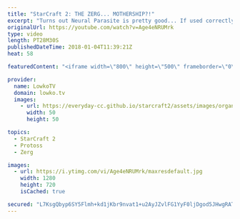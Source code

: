 ```yaml
---
title: "StarCraft 2: THE ZERG... MOTHERSHIP?!"
excerpt: "Turns out Neural Parasite is pretty good... If used correctly. Subscribe for more videos: http://lowko.tv/youtube Epic Zerg vs Protoss: https://goo.gl/qeUdf6  A very fun match of Gold League Zerg versus Protoss. In this game the Zerg player decides to go for a strategy that is a little uncommon. Eventually,"
originalUrl: https://youtube.com/watch?v=Age4eNRUMrk
type: video
length: PT28M30S
publishedDateTime: 2018-01-04T11:39:21Z
heat: 58

featuredContent: "<iframe width=\"800\" height=\"500\" frameborder=\"0\" src=\"https://www.youtube.com/embed/Age4eNRUMrk\" allow=\"accelerometer; autoplay; encrypted-media; gyroscope; picture-in-picture\" allowfullscreen></iframe>"

provider:
  name: LowkoTV
  domain: lowko.tv
  images:
    - url: https://everyday-cc.github.io/starcraft2/assets/images/organizations/lowko.tv-50x50.jpg
      width: 50
      height: 50

topics:
  - StarCraft 2
  - Protoss
  - Zerg

images:
  - url: https://i.ytimg.com/vi/Age4eNRUMrk/maxresdefault.jpg
    width: 1280
    height: 720
    isCached: true

secured: "L7KsgQbyp6SY5Flmh+kd1jKbr9nvat1+u2AyJZvlFG1YyF0ljDgod5JHwgRATILMM4aqikbkRrUSDVAHxQYKo9m3knPgWSA+BcpnTMa87WN9qwA6Skm5SOEZTcVbR3P4+LdC66B5Bryixy/w4r3DmdE3ZVZ//TJBI+ZmPGH3c5cnJ7a4V7Gk7d16G5/EEqix639VoYZHWPuz+eCTWFbuE2ErmvOb/muX8UZajLnI5wP52NkIDYEG1Zp1zArEXreAiERsAshh3pg7YZ5ptayR/CohSIP8nUU6AcTfxk5zybT2nlOvaKk8qHDHIouTe5CR3m84If4EZmSDwEEVGrccuvkiffuUCXbKuxqc+Q6EhQPCbYQEyW0Z6ThxUd2CfYr93buWWaRAiZi3zhoRnZkwToLkrR/TMOndYFu9G3TLXkD8V3jOQwYYI0FR5K9TIM8E;m0fo+6/mKwte1ii0cClPDA=="
---
```


